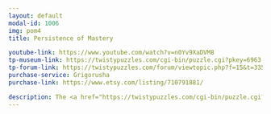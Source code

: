 ```yaml
---
layout: default
modal-id: 1006
img: pom4
title: Persistence of Mastery

youtube-link: https://www.youtube.com/watch?v=n0Yv9XaDVM8
tp-museum-link: https://twistypuzzles.com/cgi-bin/puzzle.cgi?pkey=6963
tp-forum-link: https://twistypuzzles.com/forum/viewtopic.php?f=15&t=33551
purchase-service: Grigorusha
purchase-link: https://www.etsy.com/listing/710791881/

description: The <a href="https://twistypuzzles.com/cgi-bin/puzzle.cgi?pkey=6963" target="_blank">Persistence of Mastery</a> (aka "POM4") is the result of doing an <a href="https://twistypuzzles.com/cgi-bin/puzzle.cgi?pkey=1598" target="_blank">axis</a> transformation on a <a href="https://twistypuzzles.com/cgi-bin/puzzle.cgi?pkey=1693" target="_blank">Crazy 4x4x4 II</a>. After only a few turns, the shape gets extremely confusing, and the solve experience is anything but straightforward!
---
```

